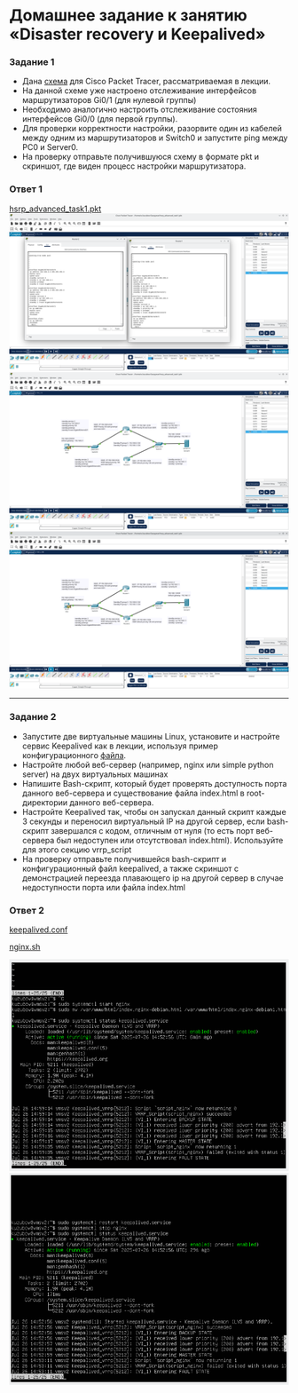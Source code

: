 # Домашнее задание к занятию «Disaster recovery и Keepalived»


### Задание 1
- Дана [схема](1/hsrp_advanced.pkt) для Cisco Packet Tracer, рассматриваемая в лекции.
- На данной схеме уже настроено отслеживание интерфейсов маршрутизаторов Gi0/1 (для нулевой группы)
- Необходимо аналогично настроить отслеживание состояния интерфейсов Gi0/0 (для первой группы).
- Для проверки корректности настройки, разорвите один из кабелей между одним из маршрутизаторов и Switch0 и запустите ping между PC0 и Server0.
- На проверку отправьте получившуюся схему в формате pkt и скриншот, где виден процесс настройки маршрутизатора.

### Ответ 1

[hsrp_advanced_task1.pkt](https://github.com/EscEller/netology-homework/blob/main/sflt-01/hsrp_advanced_task1.pkt)
![Скриншот-1](https://github.com/EscEller/netology-homework/blob/main/sflt-01/png/1.png)
![Скриншот-2](https://github.com/EscEller/netology-homework/blob/main/sflt-01/png/2.png)
![Скриншот-3](https://github.com/EscEller/netology-homework/blob/main/sflt-01/png/3.png)

 ---

### Задание 2
- Запустите две виртуальные машины Linux, установите и настройте сервис Keepalived как в лекции, используя пример конфигурационного [файла](1/keepalived-simple.conf).
- Настройте любой веб-сервер (например, nginx или simple python server) на двух виртуальных машинах
- Напишите Bash-скрипт, который будет проверять доступность порта данного веб-сервера и существование файла index.html в root-директории данного веб-сервера.
- Настройте Keepalived так, чтобы он запускал данный скрипт каждые 3 секунды и переносил виртуальный IP на другой сервер, если bash-скрипт завершался с кодом, отличным от нуля (то есть порт веб-сервера был недоступен или отсутствовал index.html). Используйте для этого секцию vrrp_script
- На проверку отправьте получившейся bash-скрипт и конфигурационный файл keepalived, а также скриншот с демонстрацией переезда плавающего ip на другой сервер в случае недоступности порта или файла index.html

### Ответ 2

[keepalived.conf](https://github.com/EscEller/netology-homework/blob/main/sflt-01/keepalived.conf)

[nginx.sh](https://github.com/EscEller/netology-homework/blob/main/sflt-01/nginx.sh)

![Скриншот-4](https://github.com/EscEller/netology-homework/blob/main/sflt-01/png/4.png)
![Скриншот-5](https://github.com/EscEller/netology-homework/blob/main/sflt-01/png/5.png)

